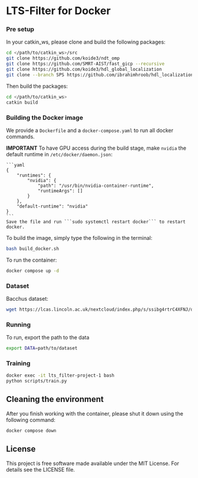 # LTS-Filter for Docker 

### Pre setup
In your catkin_ws, please clone and build the following packages:
```bash
cd </path/to/catkin_ws>/src
git clone https://github.com/koide3/ndt_omp
git clone https://github.com/SMRT-AIST/fast_gicp --recursive 
git clone https://github.com/koide3/hdl_global_localization 
git clone --branch SPS https://github.com/ibrahimhroob/hdl_localization.git
```

Then build the packages:
```bash
cd </path/to/catkin_ws>
catkin build
```

### Building the Docker image
We provide a ```Dockerfile``` and a ```docker-compose.yaml``` to run all docker commands. 

**IMPORTANT** To have GPU access during the build stage, make ```nvidia``` the default runtime in ```/etc/docker/daemon.json```:

    ```yaml
    {
        "runtimes": {
            "nvidia": {
                "path": "/usr/bin/nvidia-container-runtime",
                "runtimeArgs": []
            } 
        },
        "default-runtime": "nvidia" 
    }
    ```
    Save the file and run ```sudo systemctl restart docker``` to restart docker.


To build the image, simply type the following in the terminal:
```bash
bash build_docker.sh
```

To run the container:
```bash
docker compose up -d
```

### Dataset
Bacchus dataset:
```bash
wget https://lcas.lincoln.ac.uk/nextcloud/index.php/s/ssibg4rtrC4XFNJ/download -O Bacchus.zip && unzip Bacchus.zip && rm Bacchus.zip
```


### Running
To run, export the path to the data

```bash
export DATA=path/to/dataset
```

### Training
```bash
docker exec -it lts_filter-project-1 bash
python scripts/train.py
```

## Cleaning the environment

After you finish working with the container, please shut it down using the following command:

```bash
docker compose down
```

## License
This project is free software made available under the MIT License. For details see the LICENSE file.

